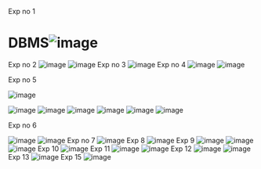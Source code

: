 Exp no 1
# DBMS![image](https://user-images.githubusercontent.com/112625430/191408753-2c90cfb6-4af1-4f69-8259-0b1c95bf574c.png)
 Exp no 2
 ![image](https://user-images.githubusercontent.com/112625430/191408958-92746ee2-279e-4b2b-819c-7904db7a7fb0.png)
![image](https://user-images.githubusercontent.com/112625430/191409030-0b9fe76f-e3a4-416c-b87d-271935fa2a38.png)
Exp no 3
![image](https://user-images.githubusercontent.com/112625430/191409113-8832d3d6-1dca-43d6-9fc5-6089509b58c9.png)
Exp no 4
![image](https://user-images.githubusercontent.com/112625430/191411027-7d068b9a-b919-46d9-b19e-95ab7320edd8.png)
![image](https://user-images.githubusercontent.com/112625430/191411041-78dab8dd-56f7-47cf-b67c-c7af05bf0f2a.png)

Exp no 5

![image](https://user-images.githubusercontent.com/112625430/191412009-32a491e3-0431-41f1-8215-aa0c6cf512d7.png)

![image](https://user-images.githubusercontent.com/112625430/191411094-1fd95dc2-af1e-4662-a165-dcd0873edeb2.png)
![image](https://user-images.githubusercontent.com/112625430/191411111-1135f57c-c0a3-4595-9b1c-a7b05f4e1e72.png)  ![image](https://user-images.githubusercontent.com/112625430/191411132-c844ce3f-a214-4412-8380-b37728867f15.png)
![image](https://user-images.githubusercontent.com/112625430/191411159-8dfcb499-231a-4725-92a4-8b6247f0654d.png)
![image](https://user-images.githubusercontent.com/112625430/191411175-cc78179a-ae66-49e3-830b-572303d98706.png)
![image](https://user-images.githubusercontent.com/112625430/191411185-de6c4e46-bfcf-462b-8e43-de09a960b69e.png)

   Exp no 6

![image](https://user-images.githubusercontent.com/112625430/191411232-55828498-3e5d-4f23-bf65-f24dc19d50c3.png)
![image](https://user-images.githubusercontent.com/112625430/191411264-54cf3207-71ce-4cab-8175-5159108b6da9.png)
 Exp no 7
![image](https://user-images.githubusercontent.com/112625430/191411325-6694482a-952c-4ecc-b7bd-d62bddd2ecb2.png)
 Exp 8
 ![image](https://user-images.githubusercontent.com/112625430/191652365-b552afbe-eef4-40f1-800b-80c2ed538b2b.png)
Exp 9
![image](https://user-images.githubusercontent.com/112625430/191652434-73b7433c-fadf-410b-b8c1-b78f4acbfcc6.png)
![image](https://user-images.githubusercontent.com/112625430/191652467-008e58ed-6b0e-4f21-a9bc-98d534d8bcca.png)
![image](https://user-images.githubusercontent.com/112625430/191652480-c2789d2b-c5cb-4ba7-9175-0b9297eddf61.png)
Exp 10
![image](https://user-images.githubusercontent.com/112625430/191652522-c2b90e94-defa-4290-84e6-835ca36bfe11.png)
Exp 11
![image](https://user-images.githubusercontent.com/112625430/191652606-5dbacdb9-4329-4e5b-8491-540879887f3e.png)
![image](https://user-images.githubusercontent.com/112625430/191652657-be7c8ece-b725-4322-bb69-f655c442de83.png)
Exp 12
![image](https://user-images.githubusercontent.com/112625430/191652696-ab27d733-f5b7-41e8-9e44-0627a45d538d.png)
![image](https://user-images.githubusercontent.com/112625430/191652736-5a4d92ef-5b9b-4153-a72e-dc8354fca333.png)
Exp 13
![image](https://user-images.githubusercontent.com/112625430/191652778-14e88788-217f-488d-841a-df098c3e0990.png)
Exp 15
![image](https://user-images.githubusercontent.com/112625430/191652810-420b109b-4d5d-4858-be65-0075794a1ad7.png)



